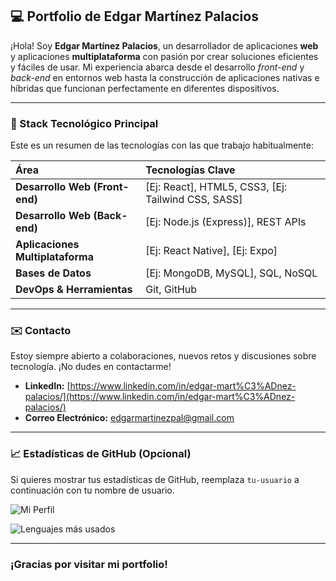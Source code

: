 ## 💻 Portfolio de Edgar Martínez Palacios

¡Hola! Soy **Edgar Martínez Palacios**, un desarrollador de aplicaciones **web** y aplicaciones **multiplataforma** con pasión por crear soluciones eficientes y fáciles de usar. Mi experiencia abarca desde el desarrollo *front-end* y *back-end* en entornos web hasta la construcción de aplicaciones nativas e híbridas que funcionan perfectamente en diferentes dispositivos.

---

### 🚀 Stack Tecnológico Principal

Este es un resumen de las tecnologías con las que trabajo habitualmente:

| Área | Tecnologías Clave |
| :--- | :--- |
| **Desarrollo Web (Front-end)** | [Ej: React], HTML5, CSS3, [Ej: Tailwind CSS, SASS] |
| **Desarrollo Web (Back-end)** | [Ej: Node.js (Express)], REST APIs |
| **Aplicaciones Multiplataforma** | [Ej: React Native], [Ej: Expo] |
| **Bases de Datos** | [Ej: MongoDB, MySQL], SQL, NoSQL |
| **DevOps & Herramientas** | Git, GitHub |

---

### ✉️ Contacto

Estoy siempre abierto a colaboraciones, nuevos retos y discusiones sobre tecnología. ¡No dudes en contactarme!

* **LinkedIn:** [https://www.linkedin.com/in/edgar-mart%C3%ADnez-palacios/](https://www.linkedin.com/in/edgar-mart%C3%ADnez-palacios/)
* **Correo Electrónico:** [edgarmartinezpal@gmail.com](mailto:edgarmartinezpal@gmail.com)

***

### 📈 Estadísticas de GitHub (Opcional)

Si quieres mostrar tus estadísticas de GitHub, reemplaza `tu-usuario` a continuación con tu nombre de usuario.

![Mi Perfil](https://github-readme-stats.vercel.app/api?username=edgarmartinezpal&show_icons=true&theme=radical&hide_rank=false)

![Lenguajes más usados](https://github-readme-stats.vercel.app/api/top-langs/?username=edgarmartinezpal&layout=compact&theme=radical)

---

### ¡Gracias por visitar mi portfolio!

